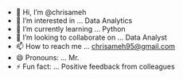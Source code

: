 - 👋 Hi, I’m @chrisameh
- 👀 I’m interested in ... Data Analytics
- 🌱 I’m currently learning ... Python
- 💞️ I’m looking to collaborate on ... Data Analyst
- 📫 How to reach me ... chrisameh95@gmail.com
- 😄 Pronouns: ... Mr.
- ⚡ Fun fact: ... Positive feedback from colleagues

<!---
chrisameh/chrisameh is a ✨ special ✨ repository because its `README.md` (this file) appears on your GitHub profile.
You can click the Preview link to take a look at your changes.
--->
